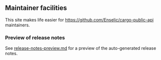 ## Maintainer facilities

This site makes life easier for https://github.com/Enselic/cargo-public-api maintainers.

### Preview of release notes

See [release-notes-preview.md](./release-notes-preview.md) for a preview of the auto-generated release notes.
